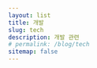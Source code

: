 ```yaml
---
layout: list
title: 개발
slug: tech
description: 개발 관련
# permalink: /blog/tech
sitemap: false
---
```

